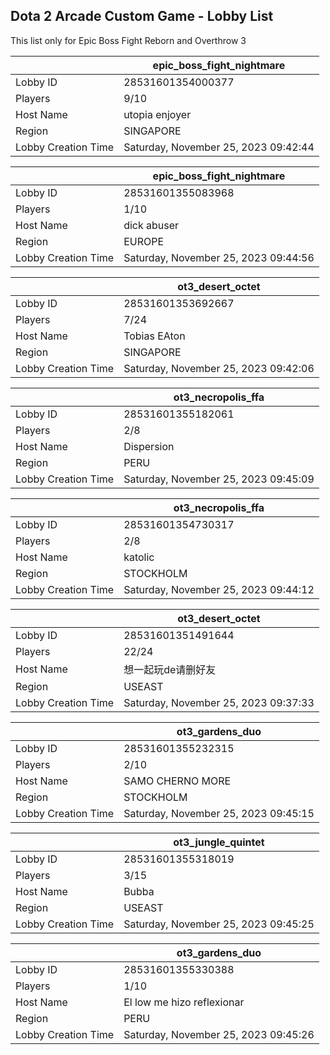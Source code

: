 ## Dota 2 Arcade Custom Game - Lobby List

This list only for Epic Boss Fight Reborn and Overthrow 3

|  | epic_boss_fight_nightmare |
| ------ | ------ |
| Lobby ID | 28531601354000377 |
| Players | 9/10 |
| Host Name | utopia enjoyer |
| Region | SINGAPORE |
| Lobby Creation Time | Saturday, November 25, 2023 09:42:44 |


|  | epic_boss_fight_nightmare |
| ------ | ------ |
| Lobby ID | 28531601355083968 |
| Players | 1/10 |
| Host Name | dick abuser |
| Region | EUROPE |
| Lobby Creation Time | Saturday, November 25, 2023 09:44:56 |


|  | ot3_desert_octet |
| ------ | ------ |
| Lobby ID | 28531601353692667 |
| Players | 7/24 |
| Host Name | Tobias EAton |
| Region | SINGAPORE |
| Lobby Creation Time | Saturday, November 25, 2023 09:42:06 |


|  | ot3_necropolis_ffa |
| ------ | ------ |
| Lobby ID | 28531601355182061 |
| Players | 2/8 |
| Host Name | Dispersion |
| Region | PERU |
| Lobby Creation Time | Saturday, November 25, 2023 09:45:09 |


|  | ot3_necropolis_ffa |
| ------ | ------ |
| Lobby ID | 28531601354730317 |
| Players | 2/8 |
| Host Name | katolic |
| Region | STOCKHOLM |
| Lobby Creation Time | Saturday, November 25, 2023 09:44:12 |


|  | ot3_desert_octet |
| ------ | ------ |
| Lobby ID | 28531601351491644 |
| Players | 22/24 |
| Host Name | 想一起玩de请删好友 |
| Region | USEAST |
| Lobby Creation Time | Saturday, November 25, 2023 09:37:33 |


|  | ot3_gardens_duo |
| ------ | ------ |
| Lobby ID | 28531601355232315 |
| Players | 2/10 |
| Host Name | SAMO CHERNO MORE |
| Region | STOCKHOLM |
| Lobby Creation Time | Saturday, November 25, 2023 09:45:15 |


|  | ot3_jungle_quintet |
| ------ | ------ |
| Lobby ID | 28531601355318019 |
| Players | 3/15 |
| Host Name | Bubba |
| Region | USEAST |
| Lobby Creation Time | Saturday, November 25, 2023 09:45:25 |


|  | ot3_gardens_duo |
| ------ | ------ |
| Lobby ID | 28531601355330388 |
| Players | 1/10 |
| Host Name | El low me hizo reflexionar |
| Region | PERU |
| Lobby Creation Time | Saturday, November 25, 2023 09:45:26 |


